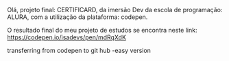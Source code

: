 Olá, projeto final: CERTIFICARD, da imersão Dev da escola
de programação: ALURA, com a utilização da plataforma: codepen.

O resultado final do meu projeto de estudos se encontra neste link:
https://codepen.io/isadevs/pen/mdRqXdK

transferring from codepen to git hub -easy version
